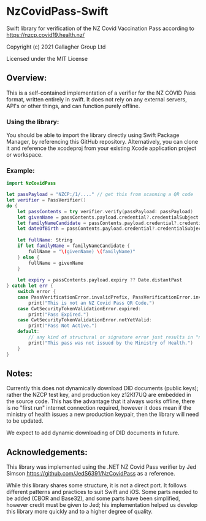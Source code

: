 # NzCovidPass-Swift
Swift library for verification of the NZ Covid Vaccination Pass according to https://nzcp.covid19.health.nz/

Copyright (c) 2021 Gallagher Group Ltd

Licensed under the MIT License

## Overview:

This is a self-contained implementation of a verifier for the NZ COVID Pass format, written entirely in swift.
It does not rely on any external servers, API's or other things, and can function purely offline.

### Using the library:

You should be able to import the library directly using Swift Package Manager, by referencing this GitHub repository.
Alternatively, you can clone it and reference the xcodeproj from your existing Xcode application project or workspace.

### Example:

```swift
import NzCovidPass

let passPayload = "NZCP:/1/...." // get this from scanning a QR code
let verifier = PassVerifier()
do {
    let passContents = try verifier.verify(passPayload: passPayload)
    let givenName = passContents.payload.credential?.credentialSubject.givenName ?? ""
    let familyNameCandidate = passContents.payload.credential?.credentialSubject.familyName
    let dateOfBirth = passContents.payload.credential?.credentialSubject.dateOfBirth ?? ""
            
    let fullName: String
    if let familyName = familyNameCandidate {
        fullName = "\(givenName) \(familyName)"
    } else {
        fullName = givenName
    }
    
    let expiry = passContents.payload.expiry ?? Date.distantPast
} catch let err {
    switch error {
    case PassVerificationError.invalidPrefix, PassVerificationError.invalidPassComponents:
        print("This is not an NZ Covid Pass QR Code.")
    case CwtSecurityTokenValidationError.expired:
        print("Pass Expired.")
    case CwtSecurityTokenValidationError.notYetValid:
        print("Pass Not Active.")
    default:
        // any kind of structural or signature error just results in "not issued by the ministry of health"
        print("This pass was not issued by the Ministry of Health.")
    }
}
```

## Notes:
Currently this does not dynamically download DID documents (public keys); rather the NZCP test key, and production key z12Kf7UQ are embedded in the source code. This has the advantage that it always works offline, there is no "first run" internet connection required, however it does mean if the ministry of health issues a new production keypair, then the library will need to be updated.

We expect to add dynamic downloading of DID documents in future.

## Acknowledgements:

This library was implemented using the .NET NZ Covid Pass verifier by Jed Simson https://github.com/JedS6391/NzCovidPass as a reference.

While this library shares some structure, it is not a direct port. It follows different patterns and practices to suit Swift and iOS.
Some parts needed to be added (CBOR and Base32), and some parts have been simplified, however credit must be given to Jed; his implementation helped us develop this library more quickly and to a higher degree of quality.
